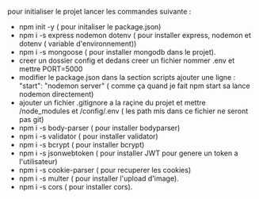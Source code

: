 pour initialiser le projet lancer les commandes suivante :

- npm init -y ( pour initaliser le package.json)
- npm i -s express nodemon dotenv ( pour installer express, nodemon et dotenv ( variable d'environnement))
- npm i -s mongoose ( pour installer mongodb dans le projet).
- creer un dossier config et dedans creer un fichier nommer .env et mettre PORT=5000
- modifier le package.json dans la section scripts ajouter une ligne : "start": "nodemon server" ( comme ça quand je fait npm start sa lance nodemon directement)
- ajouter un fichier .gitignore a la raçine du projet et mettre /node_modules et /config/.env ( les path mis dans ce fichier ne seront pas git)
- npm i -s body-parser ( pour installer bodyparser)
- npm i -s validator ( pour installer validator)
- npm i -s bcrypt ( pour installer bcrypt)
- npm i -s jsonwebtoken ( pour installer JWT pour genere un token a l'utilisateur)
- npm i -s cookie-parser ( pour recuperer les cookies)
- npm i -s multer ( pour installer l'upload d'image).
- npm i -s cors ( pour installer cors).
